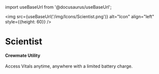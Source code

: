 import useBaseUrl from '@docusaurus/useBaseUrl';

<img src={useBaseUrl('/img/Icons/Scientist.png')} alt="Icon" align="left" style={{height: 60}} />
# Scientist

#### Crewmate Utility

Access Vitals anytime, anywhere with a limited battery charge.

